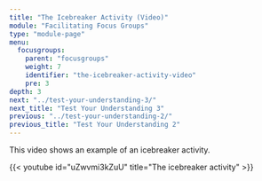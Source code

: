 ```yaml
---
title: "The Icebreaker Activity (Video)"
module: "Facilitating Focus Groups"
type: "module-page"
menu:
  focusgroups:
    parent: "focusgroups"
    weight: 7
    identifier: "the-icebreaker-activity-video"
    pre: 3
depth: 3
next: "../test-your-understanding-3/"
next_title: "Test Your Understanding 3"
previous: "../test-your-understanding-2/"
previous_title: "Test Your Understanding 2"
---
```

This video shows an example of an icebreaker activity.

{{< youtube id="uZwvmi3kZuU" title="The icebreaker activity" >}}